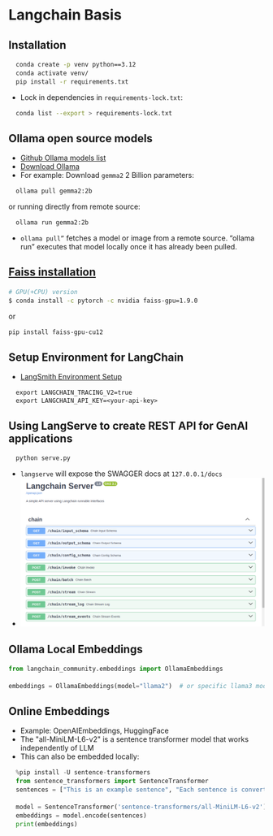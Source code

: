 # Langchain Basis

## Installation

```bash
  conda create -p venv python==3.12
  conda activate venv/
  pip install -r requirements.txt
```

- Lock in dependencies in `requirements-lock.txt`:

```bash
  conda list --export > requirements-lock.txt
```

## Ollama open source models

- [Github Ollama models list](https://github.com/ollama/ollama?tab=readme-ov-file#model-library)
- [Download Ollama](https://ollama.com/download/linux)
- For example: Download `gemma2` 2 Billion parameters:

```bash
  ollama pull gemma2:2b
```

or running directly from remote source:

```bash
  ollama run gemma2:2b
```

- `ollama pull”` fetches a model or image from a remote source. “ollama run” executes that model locally once it has already been pulled.

## [Faiss installation](https://github.com/facebookresearch/faiss/blob/main/INSTALL.md)

```bash
# GPU(+CPU) version
$ conda install -c pytorch -c nvidia faiss-gpu=1.9.0
```

or

```bash
pip install faiss-gpu-cu12
```

## Setup Environment for LangChain

- [LangSmith Environment Setup](https://docs.smith.langchain.com/#3-set-up-your-environment)

```.env
  export LANGCHAIN_TRACING_V2=true
  export LANGCHAIN_API_KEY=<your-api-key>
```

## Using LangServe to create REST API for GenAI applications

```bash
  python serve.py
```

- `langserve` will expose the SWAGGER docs at `127.0.0.1/docs`
- ![Sample Langserve OpenAPI docs](./langserve.png)

## Ollama Local Embeddings

```python
from langchain_community.embeddings import OllamaEmbeddings

embeddings = OllamaEmbeddings(model="llama2")  # or specific llama3 model name
```

## Online Embeddings

- Example: OpenAIEmbeddings, HuggingFace
- The "all-MiniLM-L6-v2" is a sentence transformer model that works independently of LLM
- This can also be embedded locally:

```python
  %pip install -U sentence-transformers
  from sentence_transformers import SentenceTransformer
  sentences = ["This is an example sentence", "Each sentence is converted"]

  model = SentenceTransformer('sentence-transformers/all-MiniLM-L6-v2')
  embeddings = model.encode(sentences)
  print(embeddings)
```
